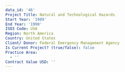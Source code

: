 ```yaml
---
data_id: '46'
Project Title: Natural and Technological Hazards
Start Year: '1989'
End Year: '1990'
ISO3 Code: USA
Region: North America
Country: United States
Client/ Donor: Federal Emergency Management Agency
Is Current Project? (true/false): false
Practice Area:
  - ''
Contract Value USD: ''
---
```

